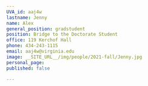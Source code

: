 ```yaml
---
UVA_id: aaj4w
lastname: Jenny
name: Alex
general_position: gradstudent
position: Bridge to the Doctorate Student
office: 119 Kerchof Hall 
phone: 434-243-1115 
email: aaj4w@virginia.edu
image: __SITE_URL__/img/people/2021-fall/Jenny.jpg
personal_page: 
published: false

---
```

